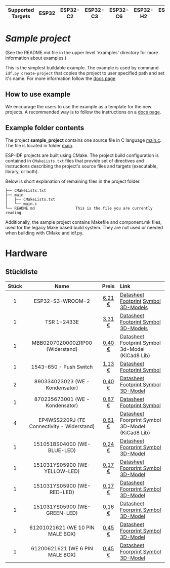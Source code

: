 | Supported Targets | ESP32 | ESP32-C2 | ESP32-C3 | ESP32-C6 | ESP32-H2 | ESP32-S2 | ESP32-S3 |
| ----------------- | ----- | -------- | -------- | -------- | -------- | -------- | -------- |

# _Sample project_

(See the README.md file in the upper level 'examples' directory for more information about examples.)

This is the simplest buildable example. The example is used by command `idf.py create-project`
that copies the project to user specified path and set it's name. For more information follow the [docs page](https://docs.espressif.com/projects/esp-idf/en/latest/api-guides/build-system.html#start-a-new-project)



## How to use example
We encourage the users to use the example as a template for the new projects.
A recommended way is to follow the instructions on a [docs page](https://docs.espressif.com/projects/esp-idf/en/latest/api-guides/build-system.html#start-a-new-project).

## Example folder contents

The project **sample_project** contains one source file in C language [main.c](main/main.c). The file is located in folder [main](main).

ESP-IDF projects are built using CMake. The project build configuration is contained in `CMakeLists.txt`
files that provide set of directives and instructions describing the project's source files and targets
(executable, library, or both). 

Below is short explanation of remaining files in the project folder.

```
├── CMakeLists.txt
├── main
│   ├── CMakeLists.txt
│   └── main.c
└── README.md                  This is the file you are currently reading
```
Additionally, the sample project contains Makefile and component.mk files, used for the legacy Make based build system. 
They are not used or needed when building with CMake and idf.py.

# Hardware

## Stückliste
| Stück | Name | Preis | Link |
| :---: | :---: | :---: | :--- |
| 1 | ESP32-S3-WROOM-2 | [6,21 €](https://www.mouser.de/ProductDetail/Espressif-Systems/ESP32-S3-WROOM-2-N32R8V?qs=sGAEpiMZZMu3sxpa5v1qrkR%2F6t0IkXq8%2Fwfpzku%252BThM%3D) | [Datasheet](https://www.mouser.de/datasheet/2/891/esp32_s3_wroom_2_datasheet_en-2902185.pdf)   [Footprint](https://github.com/espressif/kicad-libraries/blob/main/footprints/Espressif.pretty/ESP32-S3-WROOM-1.kicad_mod) [Symbol](https://github.com/espressif/kicad-libraries/tree/main/symbols) [3D-Models](https://www.snapeda.com/parts/ESP32-S3-WROOM-2-N32R8V/Espressif%20Systems/view-part/?ref=search&t=esp32-s3-wroom-2)
| 1 | TSR 1-2433E | [3,31 €](https://www.reichelt.com/dk/en/shop/product/dc_dc_converter_tsr_1e_1_a_6-36_3_3_vdc_sil-3-288646?PROVID=2788&gad_source=1&gclid=Cj0KCQjwu-63BhC9ARIsAMMTLXQah1hD_9dkKNU3fR1BPLRpt7zMLCJ1lF65J9EvhKjII7mxAZm5eI4aAiu6EALw_wcB) | [Datasheet](https://cdn-reichelt.de/documents/datenblatt/C700/TSR1-2433E_DB_EN.pdf) [Footprint Symbol](https://www.snapeda.com/parts/TSR%201-2433E/Traco%20Power/view-part/?welcome=home&ref=search&t=tsr1-2433) [3D-Models](https://www.snapeda.com/parts/TSR%201-2433E/Traco%20Power/view-part/?welcome=home&ref=search&t=tsr1-2433)
| 1 | MBB02070Z0000ZRP00 (Widerstand) | [0,40 €](https://www.mouser.de/ProductDetail/Vishay-Beyschlag/MBB02070Z0000ZRP00?qs=sGAEpiMZZMtlubZbdhIBIACtXsCE%2Fl4kMnYGM9CYwD0%3D) | [Datasheet](https://www.vishay.com/docs/28766/mbxsma.pdf) Footprint Symbol 3d-Model (KiCad8 Lib)
| 1 | 1543-650 - Push Switch | [1,13 €](https://www.mouser.de/ProductDetail/Bourns/1543-650-149?qs=2f2kQrcl%2FoiIszYh%252BBIYwA%3D%3D) | [Datasheet](https://www.mouser.de/datasheet/2/54/1543-55078.pdf) [Footprint Symbol](https://www.snapeda.com/parts/1543-650-149/Bourns/view-part/?ref=search&t=1543-650-149) 
| 2 | 890334023023 (WE - Kondensator) | [0,40 €](https://www.mouser.de/ProductDetail/Wurth-Elektronik/890334023023?qs=sGAEpiMZZMsh%252B1woXyUXjw135FJCisgx62221Dnepso%3D) | [Datasheet](https://www.we-online.com/components/products/datasheet/890334023023.pdf) [Footprint Symbol 3D-Model](https://www.snapeda.com/parts/890334023023/W%C3%BCrth%20Elektronik/view-part/?ref=search&t=890334023023)
| 1 | 870235673001 (WE - Kondensator) | [0,87 €](https://www.we-online.com/components/products/datasheet/870235673001.pdf) | [Datasheet](https://www.we-online.com/components/products/datasheet/870235673001.pdf) [Footprint Symbol](https://www.snapeda.com/parts/870235673001/W%C3%BCrth%20Elektronik/view-part/?ref=search&t=870235673001)
| 4 | EP4WSS220RJ (TE Connectivity - Widerstand) | [0,61 €](https://www.mouser.de/ProductDetail/TE-Connectivity-Neohm/EP4WSS220RJ?qs=HoCaDK9Nz5ea25zidrpq7Q%3D%3D) | [Datasheet](https://www.mouser.de/datasheet/2/418/9/ENG_CD_2176613_BA1-3367918.pdf) Foorprint Symbol 3D-Model (KiCad8 Lib)
| 1 | 151051BS04000 (WE-BLUE-LED) | [0,24 €](https://www.mouser.de/ProductDetail/Wurth-Elektronik/151051BS04000?qs=LlUlMxKIyB3OjuZOlqaOjg%3D%3D) | [Datasheet](https://www.mouser.de/datasheet/2/418/9/ENG_CD_2176613_BA1-3367918.pdf) [Foorprint Symbol 3D-Model](https://www.snapeda.com/parts/151051BS04000/W%C3%BCrth%20Elektronik/view-part/?welcome=home&ref=search&t=151051BS04000)
| 1 | 151031YS05900 (WE-YELLOW-LED) | [0,17 €](https://www.mouser.de/ProductDetail/Wurth-Elektronik/151031YS05900?qs=LlUlMxKIyB2uWWsOjTR3Fw%3D%3D) | [Datasheet](https://www.we-online.com/components/products/datasheet/151031YS05900.pdf) [Foorprint Symbol 3D-Model](https://www.snapeda.com/parts/151031YS05900/Wurth%20Electronics/view-part/?ref=search&t=151031YS05900)
| 1 | 151031YS05900 (WE-RED-LED) | [0,17 €](https://www.mouser.de/ProductDetail/Wurth-Elektronik/151033RS03000?qs=LlUlMxKIyB1%252BAw6bWFN43w%3D%3D) | [Datasheet](https://www.we-online.com/components/products/datasheet/151033RS03000.pdf) [Foorprint Symbol 3D-Model](https://www.snapeda.com/parts/151033RS03000/W%C3%BCrth%20Elektronik/view-part/?ref=search&t=151033RS03000)
| 1 | 151031YS05900 (WE-GREEN-LED) | [0,16 €](https://www.mouser.de/ProductDetail/Wurth-Elektronik/151031VS06000?qs=LlUlMxKIyB01ggED1iKswA%3D%3D) | [Datasheet](https://www.we-online.com/components/products/datasheet/151031VS06000.pdf) [Foorprint Symbol 3D-Model](https://www.snapeda.com/parts/151031VS06000/Wurth%20Electronics/view-part/?ref=search&t=151031VS06000)
| 1 | 61201021621 (WE 10 PIN MALE BOX) | [0,45 €](https://www.mouser.de/ProductDetail/Wurth-Elektronik/61201021621?qs=W%252B2sBeLta1a0dwX5pxbfXw%3D%3D&mgh=1&vip=1&utm_id=20968985688&gad_source=1&gclid=CjwKCAjwx4O4BhAnEiwA42SbVD3qD7Ghb3sIcNxPBit9jrGpqggUyeh4tj6mStcjgxjb2YuEWH3NOxoCIQsQAvD_BwE) | [Datasheet](https://www.we-online.com/components/products/datasheet/61201021621.pdf) [Foorprint Symbol 3D-Model](https://www.snapeda.com/parts/61201021621/W%C3%BCrth%20Elektronik/view-part/?ref=search&t=61201021621)
| 1 | 61200621621 (WE 6 PIN MALE BOX) | [0,45 €](https://www.mouser.de/ProductDetail/Wurth-Elektronik/61200621621?qs=PhR8RmCirEbjX8n1RKw4Jw%3D%3D) | [Datasheet](https://www.we-online.com/components/products/datasheet/61200621621.pdf) [Foorprint Symbol 3D-Model](https://www.snapeda.com/parts/61200621621/Wurth%20Electronics/view-part/?ref=search&t=61200621621)